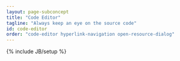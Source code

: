 ```yaml
---
layout: page-subconcept
title: "Code Editor"
tagline: "Always keep an eye on the source code"
id: code-editor
order: "code-editor hyperlink-navigation open-resource-dialog"
---
```

{% include JB/setup %}

